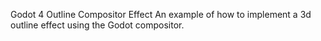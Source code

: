 Godot 4 Outline Compositor Effect
An example of how to implement a 3d outline effect using the Godot compositor.
